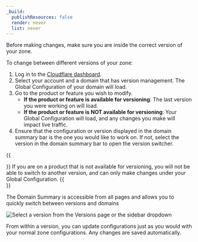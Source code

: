 ```yaml
---
_build:
  publishResources: false
  render: never
  list: never
---
```


Before making changes, make sure you are inside the correct version of your zone.

To change between different versions of your zone:

1. Log in to the [Cloudflare dashboard](https://dash.cloudflare.com/login).
2. Select your account and a domain that has version management. The Global Configuration of your domain will load.
3. Go to the product or feature you wish to modify.
    - **If the product or feature is available for versioning**: The last version you were working on will load.
    - **If the product or feature is NOT available for versioning**: Your Global Configuration will load, and any changes you make will impact live traffic.
4. Ensure that the configuration or version displayed in the domain summary bar is the one you would like to work on. If not, select the version in the domain summary bar to open the version switcher.

{{<Aside type="note">}}
If you are on a product that is not available for versioning, you will not be able to switch to another version, and can only make changes under your Global Configuration.
{{</Aside>}}

The Domain Summary is accessible from all pages and allows you to quickly switch between versions and domains

![Select a version from the Versions page or the sidebar dropdown](/images/version-management/change-version.png)

From within a version, you can update configurations just as you would with your normal zone configurations. Any changes are saved automatically.